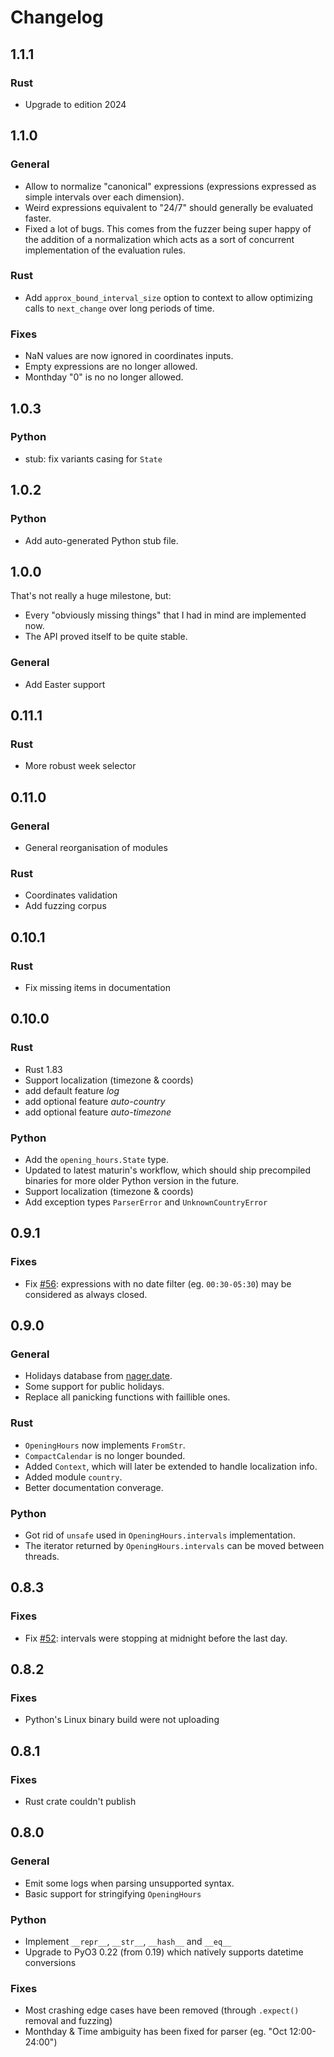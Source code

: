 # Changelog

## 1.1.1

### Rust

- Upgrade to edition 2024

## 1.1.0

### General

- Allow to normalize "canonical" expressions (expressions expressed as simple
  intervals over each dimension).
- Weird expressions equivalent to "24/7" should generally be evaluated faster.
- Fixed a lot of bugs. This comes from the fuzzer being super happy of the
  addition of a normalization which acts as a sort of concurrent implementation
  of the evaluation rules.

### Rust

- Add `approx_bound_interval_size` option to context to allow optimizing calls
  to `next_change` over long periods of time.

### Fixes

- NaN values are now ignored in coordinates inputs.
- Empty expressions are no longer allowed.
- Monthday "0" is no no longer allowed.

## 1.0.3

### Python

- stub: fix variants casing for `State`

## 1.0.2

### Python

- Add auto-generated Python stub file.

## 1.0.0

That's not really a huge milestone, but:

- Every "obviously missing things" that I had in mind are implemented now.
- The API proved itself to be quite stable.

### General

- Add Easter support

## 0.11.1

### Rust

- More robust week selector

## 0.11.0

### General

- General reorganisation of modules

### Rust

- Coordinates validation
- Add fuzzing corpus

## 0.10.1

### Rust

- Fix missing items in documentation

## 0.10.0

### Rust

- Rust 1.83
- Support localization (timezone & coords)
- add default feature _log_
- add optional feature _auto-country_
- add optional feature _auto-timezone_

### Python

- Add the `opening_hours.State` type.
- Updated to latest maturin's workflow, which should ship precompiled binaries
  for more older Python version in the future.
- Support localization (timezone & coords)
- Add exception types `ParserError` and `UnknownCountryError`

## 0.9.1

### Fixes

- Fix [#56](https://github.com/remi-dupre/opening-hours-rs/issues/56):
  expressions with no date filter (eg. `00:30-05:30`) may be considered as
  always closed.

## 0.9.0

### General

- Holidays database from [nager.date](https://date.nager.at/).
- Some support for public holidays.
- Replace all panicking functions with faillible ones.

### Rust

- `OpeningHours` now implements `FromStr`.
- `CompactCalendar` is no longer bounded.
- Added `Context`, which will later be extended to handle localization info.
- Added module `country`.
- Better documentation converage.

### Python

- Got rid of `unsafe` used in `OpeningHours.intervals` implementation.
- The iterator returned by `OpeningHours.intervals` can be moved between
  threads.

## 0.8.3

### Fixes

- Fix [#52](https://github.com/remi-dupre/opening-hours-rs/pull/52): intervals
  were stopping at midnight before the last day.

## 0.8.2

### Fixes

- Python's Linux binary build were not uploading

## 0.8.1

### Fixes

- Rust crate couldn't publish

## 0.8.0

### General

- Emit some logs when parsing unsupported syntax.
- Basic support for stringifying `OpeningHours`

### Python

- Implement `__repr__`, `__str__`, `__hash__` and `__eq__`
- Upgrade to PyO3 0.22 (from 0.19) which natively supports datetime conversions

### Fixes

- Most crashing edge cases have been removed (through `.expect()` removal and fuzzing)
- Monthday & Time ambiguity has been fixed for parser (eg. "Oct 12:00-24:00")
